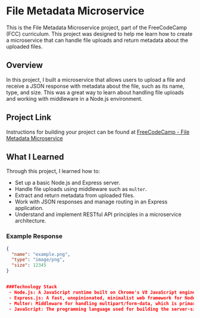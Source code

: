 # File Metadata Microservice

This is the File Metadata Microservice project, part of the FreeCodeCamp (FCC) curriculum. This project was designed to help me learn how to create a microservice that can handle file uploads and return metadata about the uploaded files.

## Overview

In this project, I built a microservice that allows users to upload a file and receive a JSON response with metadata about the file, such as its name, type, and size. This was a great way to learn about handling file uploads and working with middleware in a Node.js environment.

## Project Link

Instructions for building your project can be found at [FreeCodeCamp - File Metadata Microservice](https://www.freecodecamp.org/learn/apis-and-microservices/apis-and-microservices-projects/file-metadata-microservice)

## What I Learned

Through this project, I learned how to:

- Set up a basic Node.js and Express server.
- Handle file uploads using middleware such as `multer`.
- Extract and return metadata from uploaded files.
- Work with JSON responses and manage routing in an Express application.
- Understand and implement RESTful API principles in a microservice architecture.

### Example Response

```json
{
  "name": "example.png",
  "type": "image/png",
  "size": 12345
}


###Technology Stack
 - Node.js: A JavaScript runtime built on Chrome's V8 JavaScript engine.
 - Express.js: A fast, unopinionated, minimalist web framework for Node.js.
 - Multer: Middleware for handling multipart/form-data, which is primarily used for uploading files.
 - JavaScript: The programming language used for building the server-side logic and handling file operations.
